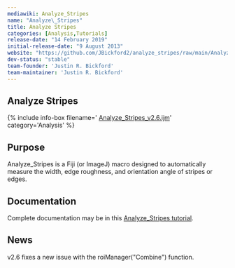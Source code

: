 ```yaml
---
mediawiki: Analyze_Stripes
name: "Analyze\_Stripes"
title: Analyze Stripes
categories: [Analysis,Tutorials]
release-date: "14 February 2019"
initial-release-date: "9 August 2013"
website: "https://github.com/JBickford2/analyze_stripes/raw/main/Analyze_Stripes%20Wiki%20page.pdf"
dev-status: "stable"
team-founder: 'Justin R. Bickford'
team-maintainer: 'Justin R. Bickford'
---
```


## Analyze Stripes

{% include info-box filename=' [Analyze\_Stripes\_v2.6.ijm](https://github.com/JBickford2/analyze_stripes/raw/main/analyze_stripes_v2.6.ijm)'  category='Analysis' %}

## Purpose

Analyze\_Stripes is a Fiji (or ImageJ) macro designed to automatically measure the width, edge roughness, and orientation angle of stripes or edges.

## Documentation

Complete documentation may be in this [Analyze\_Stripes tutorial](https://github.com/JBickford2/analyze_stripes/raw/main/Analyze_Stripes%20Wiki%20page.pdf).

## News

v2.6 fixes a new issue with the roiManager("Combine") function.

  
